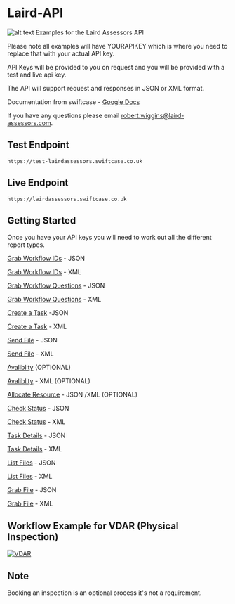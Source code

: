 # Laird-API
![alt text](https://www.laird-assessors.com/wp-content/uploads/2014/03/logo.jpg)
Examples for the Laird Assessors API


Please note all examples will have YOURAPIKEY which is where you need to replace that with your actual API key.

API Keys will be provided to you on request and you will be provided with a test and live api key.

The API will support request and responses in JSON or XML format.

Documentation from swiftcase - [Google Docs](https://docs.google.com/document/d/1K12qIap1dvEQLvJigxjzOE5EH9VgYWicSsTfFjpKn0M/edit?ts=5afa9b0f)

If you have any questions please email robert.wiggins@laird-assessors.com.


Test Endpoint
----

```
https://test-lairdassessors.swiftcase.co.uk
```

Live Endpoint
----

```
https://lairdassessors.swiftcase.co.uk
```


Getting Started
-------

Once you have your API keys you will need to work out all the different report types.

[Grab Workflow IDs](https://github.com/Laird-Expert/Laird-API/blob/master/workflows/workflow_types_json.md) - JSON

[Grab Workflow IDs](https://github.com/Laird-Expert/Laird-API/blob/master/workflows/workflow_types_xml.md) - XML

[Grab Workflow Questions](https://github.com/Laird-Expert/Laird-API/blob/master/workflows/workflow_questions_json.md) - JSON

[Grab Workflow Questions](https://github.com/Laird-Expert/Laird-API/blob/master/workflows/workflow_questions_xml.md) - XML

[Create a Task](https://github.com/Laird-Expert/Laird-API/blob/master/task/task_json.md) -JSON

[Create a Task](https://github.com/Laird-Expert/Laird-API/blob/master/task/task_xml.md) - XML

[Send File](https://raw.githubusercontent.com/Laird-Expert/Laird-API/master/file/send_file_json.md) - JSON

[Send File](https://raw.githubusercontent.com/Laird-Expert/Laird-API/master/file/send_file_xml.md) - XML

[Avaliblity](https://github.com/Laird-Expert/Laird-API/blob/master/task/avalibility_json.md) (OPTIONAL)

[Avaliblity](https://github.com/Laird-Expert/Laird-API/blob/master/task/avalibility_xml.md) - XML (OPTIONAL)

[Allocate Resource](https://github.com/Laird-Expert/Laird-API/blob/master/task/allocate-resource.md) - JSON /XML (OPTIONAL)

[Check Status](https://github.com/Laird-Expert/Laird-API/blob/master/task/status_json.md) - JSON

[Check Status](https://github.com/Laird-Expert/Laird-API/blob/master/task/status_xml.md) - XML

[Task Details](https://github.com/Laird-Expert/Laird-API/blob/master/task/task_details_json.md) - JSON

[Task Details](https://github.com/Laird-Expert/Laird-API/blob/master/task/task_details_xml.md) - XML

[List Files](https://github.com/Laird-Expert/Laird-API/blob/master/file/get_files_json.md) - JSON

[List Files](https://github.com/Laird-Expert/Laird-API/blob/master/file/get_files_xml.md) - XML

[Grab File](https://github.com/Laird-Expert/Laird-API/blob/master/file/get_file_json.md) - JSON

[Grab File](https://github.com/Laird-Expert/Laird-API/blob/master/file/get_file_xml.md) - XML

Workflow Example for VDAR (Physical Inspection)
----

[![VDAR](https://s31.postimg.cc/wxd1cuqyj/Capture.png)](https://postimg.cc/image/hon3z2x9z/)

## Note

Booking an inspection is an optional process it's not a requirement.



